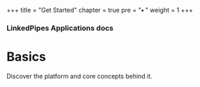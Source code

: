 +++
title = "Get Started"
chapter = true
pre = "<b>• </b>"
weight = 1
+++

### LinkedPipes Applications docs

# Basics

Discover the platform and core concepts behind it.
